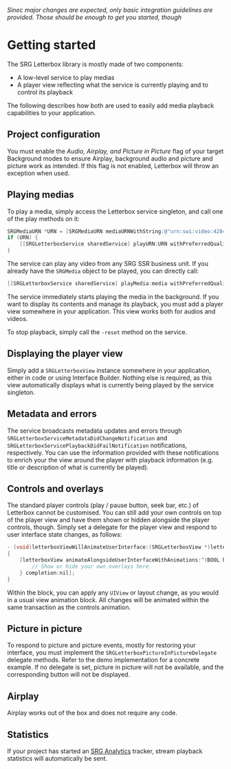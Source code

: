 _Sinec major changes are expected, only basic integration guidelines are provided. Those should be enough to get you started, though_

Getting started
===============

The SRG Letterbox library is mostly made of two components:

* A low-level service to play medias
* A player view reflecting what the service is currently playing and to control its playback

The following describes how both are used to easily add media playback capabilities to your application.

## Project configuration

You must enable the _Audio, Airplay, and Picture in Picture_ flag of your target Background modes to ensure Airplay, background audio and picture and picture work as intended. If this flag is not enabled, Letterbox will throw an exception when used.

## Playing medias

To play a media, simply access the Letterbox service singleton, and call one of the play methods on it:

```objective-c
SRGMediaURN *URN = [SRGMediaURN mediaURNWithString:@"urn:swi:video:42844052"];
if (URN) {
	[[SRGLetterboxService sharedService] playURN:URN withPreferredQuality:SRGQualityNone];
}
```

The service can play any video from any SRG SSR business unit. If you already have the `SRGMedia` object to be played, you can directly call:

```objective-c
[[SRGLetterboxService sharedService] playMedia:media withPreferredQuality:SRGQualityNone];
```

The service immediately starts playing the media in the background. If you want to display its contents and manage its playback, you must add a player view somewhere in your application. This view works both for audios and videos.

To stop playback, simply call the `-reset` method on the service.

## Displaying the player view

Simply add a `SRGLetterboxView` instance somewhere in your application, either in code or using Interface Builder. Nothing else is required, as this view automatically displays what is currently being played by the service singleton.

## Metadata and errors

The service broadcasts metadata updates and errors through `SRGLetterboxServiceMetadataDidChangeNotification` and `SRGLetterboxServicePlaybackDidFailNotification` notifications, respectively. You can use the information provided with these notifications to enrich your the view around the player with playback information (e.g. title or description of what is currently be played).

## Controls and overlays

The standard player controls (play / pause button, seek bar, etc.) of Letterbox cannot be customised. You can still add your own controls on top of the player view and have them shown or hidden alongside the player controls, though. Simply set a delegate for the player view and respond to user interface state changes, as follows:

```objective-c
- (void)letterboxViewWillAnimateUserInterface:(SRGLetterboxView *)letterboxView
{
    [letterboxView animateAlongsideUserInterfaceWithAnimations:^(BOOL hidden) {
        // Show or hide your own overlays here
    } completion:nil];
}
```

Within the block, you can apply any `UIView` or layout change, as you would in a usual view animation block. All changes will be animated within the same transaction as the controls animation.

## Picture in picture

To respond to picture and picture events, mostly for restoring your interface, you must implement the `SRGLetterboxPictureInPictureDelegate` delegate methods. Refer to the demo implementation for a concrete example. If no delegate is set, picture in picture will not be available, and the corresponding button will not be displayed.

## Airplay

Airplay works out of the box and does not require any code.

## Statistics

If your project has started an [SRG Analytics](https://github.com/SRGSSR/srganalytics-ios) tracker, stream playback statistics will automatically be sent.